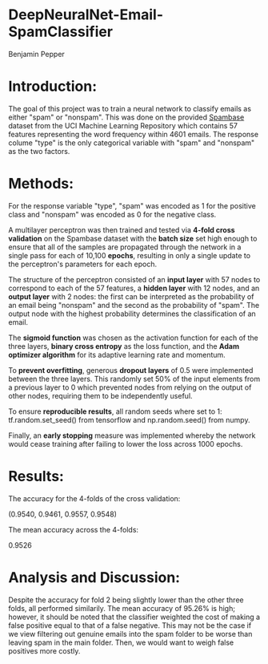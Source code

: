 # DeepNeuralNet-Email-SpamClassifier

Benjamin  Pepper

# Introduction:

The goal of this project was to train a neural network to classify emails as either "spam" or "nonspam". This was done on the provided [Spambase](https://archive.ics.uci.edu/ml/datasets/Spambase) dataset from the UCI Machine Learning Repository which contains 57 features representing the word frequency within 4601 emails. The response colume "type" is the only categorical variable with "spam" and "nonspam" as the two factors.

# Methods:

For the response variable "type", "spam" was encoded as 1 for the positive class and "nonspam" was encoded as 0 for the negative class.

A multilayer perceptron was then trained and tested via **4-fold cross validation** on the Spambase dataset with the **batch size** set high enough to ensure that all of the samples are propagated through the network in a single pass for each of 10,100 **epochs**, resulting in only a single update to the perceptron's parameters for each epoch.

The structure of the perceptron consisted of an **input layer** with 57 nodes to correspond to each of the 57 features, a **hidden layer** with 12 nodes, and an **output layer** with 2 nodes: the first can be interpreted as the probability of an email being "nonspam" and the second as the probability of "spam". The output node with the highest probability determines the classification of an email.

The **sigmoid function** was chosen as the activation function for each of the three layers, **binary cross entropy** as the loss function, and the **Adam optimizer algorithm** for its adaptive learning rate and momentum.

To **prevent overfitting**, generous **dropout layers** of 0.5 were implemented between the three layers. This randomly set 50% of the input elements from a previous layer to 0 which prevented nodes from relying on the output of other nodes, requiring them to be independently useful.

To ensure **reproducible results**, all random seeds where set to 1: tf.random.set_seed() from tensorflow and np.random.seed() from numpy.

Finally, an **early stopping** measure was implemented whereby the network would cease training after failing to lower the loss across 1000 epochs.

# Results:

The accuracy for the 4-folds of the cross validation:

(0.9540, 0.9461, 0.9557, 0.9548)
 
The mean accuracy across the 4-folds:

0.9526

# Analysis and Discussion:

Despite the accuracy for fold 2 being slightly lower than the other three folds, all performed similarily. The mean accuracy of 95.26% is high; however, it should be noted that the classifier weighted the cost of making a false positive equal to that of a false negative. This may not be the case if we view filtering out genuine emails into the spam folder to be worse than leaving spam in the main folder. Then, we would want to weigh false positives more costly. 
